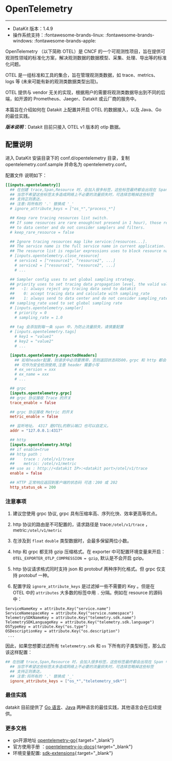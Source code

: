 
# OpenTelemetry
---

- DataKit 版本：1.4.9
- 操作系统支持：:fontawesome-brands-linux: :fontawesome-brands-windows: :fontawesome-brands-apple:

OpenTelemetry （以下简称 OTEL）是 CNCF 的一个可观测性项目，旨在提供可观测性领域的标准化方案，解决观测数据的数据模型、采集、处理、导出等的标准化问题。

OTEL 是一组标准和工具的集合，旨在管理观测类数据，如 trace、metrics、logs 等 (未来可能有新的观测类数据类型出现)。

OTEL 提供与 vendor 无关的实现，根据用户的需要将观测类数据导出到不同的后端，如开源的 Prometheus、Jaeger、Datakit 或云厂商的服务中。

本篇旨在介绍如何在 Datakit 上配置并开启 OTEL 的数据接入，以及 Java、Go 的最佳实践。

***版本说明***：Datakit 目前只接入 OTEL v1 版本的 otlp 数据。

## 配置说明

进入 DataKit 安装目录下的 conf.d/opentelemetry 目录，复制 opentelemetry.conf.sample 并命名为 opentelemetry.conf。

配置文件 说明如下：

``` toml 
[[inputs.opentelemetry]]
  ## 在创建 trace,Span,Resource 时，会加入很多标签，这些标签最终都会出现在 Span 中
  ## 当您不希望这些标签太多造成网络上不必要的流量损失时，可选择忽略掉这些标签
  ## 支持正则表达，
  ## 注意:将所有的 '.' 替换成 '_'
  # ignore_attribute_keys = ["os_*","process_*"]

  ## Keep rare tracing resources list switch.
  ## If some resources are rare enough(not presend in 1 hour), those resource will always send
  ## to data center and do not consider samplers and filters.
  # keep_rare_resource = false

  ## Ignore tracing resources map like service:[resources...].
  ## The service name is the full service name in current application.
  ## The resource list is regular expressions uses to block resource names.
  # [inputs.opentelemetry.close_resource]
    # service1 = ["resource1", "resource2", ...]
    # service2 = ["resource1", "resource2", ...]
    # ...

  ## Sampler config uses to set global sampling strategy.
  ## priority uses to set tracing data propagation level, the valid values are -1, 0, 1
  ##   -1: always reject any tracing data send to datakit
  ##    0: accept tracing data and calculate with sampling_rate
  ##    1: always send to data center and do not consider sampling_rate
  ## sampling_rate used to set global sampling rate
  # [inputs.opentelemetry.sampler]
    # priority = 0
    # sampling_rate = 1.0
  
  ## tag 会添加到每一条 span 中，为防止流量损失，请慎重配置
  # [inputs.opentelemetry.tags]
    # key1 = "value1"
    # key2 = "value2"
    # ...

  [inputs.opentelemetry.expectedHeaders]
    ## 如有header配置，则请求中必须要携带，否则返回状态码500，grpc 和 http 都会检测。
	## 可作为安全检测使用,注意 header 需要小写
	# ex_version = xxx
	# ex_name = xxx
	# ...

  ## grpc
  [inputs.opentelemetry.grpc]
  ## grpc 协议接收 Trace 的开关
  trace_enable = false

  ## grpc 协议接收 Metric 的开关
  metric_enable = false

  ## 监听地址。 4317 是OTEL的默认端口 也可以自定义。
  addr = "127.0.0.1:4317"

  ## http
  [inputs.opentelemetry.http]
  ## if enable=true  
  ## http path :
  ##	trace : /otel/v1/trace
  ##	metric: /otel/v1/metric
  ## use as : http://<datakit IP>:<datakit port>/otel/v1/trace
  enable = false

  ## HTTP 正常响应返回到客户端的状态码 可选：200 或 202
  http_status_ok = 200

```

### 注意事项

1. 建议您使用 grpc 协议, grpc 具有压缩率高、序列化快、效率更高等优点。

1. http 协议的路由是不可配置的，请求路径是 trace:`/otel/v1/trace` ，metric:`/otel/v1/metric`

1. 在涉及到 `float` `double` 类型数据时，会最多保留两位小数。

1. http 和 grpc 都支持 gzip 压缩格式。在 exporter 中可配置环境变量来开启：`OTEL_EXPORTER_OTLP_COMPRESSION = gzip`, 默认是不会开启 gzip。
    
1. http 协议请求格式同时支持 json 和 protobuf 两种序列化格式。但 grpc 仅支持 protobuf 一种。

1. 配置字段 `ignore_attribute_keys` 是过滤掉一些不需要的 Key 。但是在 OTEL 中的 `attributes` 大多数的标签中用 `.` 分隔。例如在 resource 的源码中：

```golang
ServiceNameKey = attribute.Key("service.name")
ServiceNamespaceKey = attribute.Key("service.namespace")
TelemetrySDKNameKey = attribute.Key("telemetry.sdk.name")
TelemetrySDKLanguageKey = attribute.Key("telemetry.sdk.language")
OSTypeKey = attribute.Key("os.type")
OSDescriptionKey = attribute.Key("os.description")
 ...
```

因此，如果您想要过滤所有 `teletemetry.sdk` 和 `os`  下所有的子类型标签，那么应该这样配置：

``` toml
## 在创建 trace,Span,Resource 时，会加入很多标签，这些标签最终都会出现在 Span 中
  ## 当您不希望这些标签太多造成网络上不必要的流量损失时，可选择忽略掉这些标签
  ## 支持正则表达，
  ## 注意:将所有的 '.' 替换成 '_'
  ignore_attribute_keys = ["os_*","teletemetry_sdk*"]
```

### 最佳实践

datakit 目前提供了 [Go 语言](opentelemetry-go.md)、[Java](opentelemetry-java.md) 两种语言的最佳实践，其他语言会在后续提供。

### 更多文档
- go开源地址 [opentelemetry-go](https://github.com/open-telemetry/opentelemetry-go){:target="_blank"}
- 官方使用手册 ：[opentelemetry-io-docs](https://opentelemetry.io/docs/){:target="_blank"}
- 环境变量配置: [sdk-extensions](https://github.com/open-telemetry/opentelemetry-java/blob/main/sdk-extensions/autoconfigure/README.md#otlp-exporter-both-span-and-metric-exporters){:target="_blank"}
